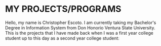 # MY PROJECTS/PROGRAMS

Hello, my name is Christopher Escoto. I am currently taking my Bachelor's Degree in Information System from Don Honorio Ventura State University. This is the projects that I have made back when I was a first year college student up to this day as a second year college student:
